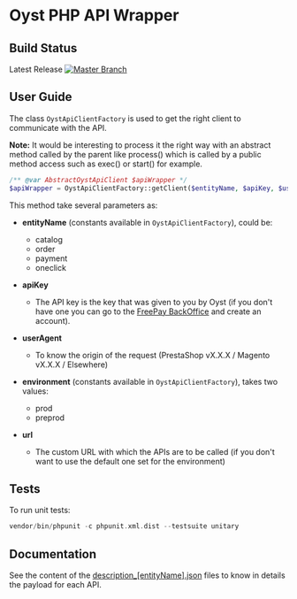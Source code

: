 Oyst PHP API Wrapper
====================

Build Status
------------
Latest Release [![Master Branch](https://travis-ci.org/oystparis/oyst-php.svg?branch=master)](https://travis-ci.org/oystparis/oyst-php)

User Guide
----------
The class `OystApiClientFactory` is used to get the right client to communicate with the API.

**Note:** It would be interesting to process it the right way with an abstract method called by the parent like process()
which is called by a public method access such as exec() or start() for example.

```php
/** @var AbstractOystApiClient $apiWrapper */
$apiWrapper = OystApiClientFactory::getClient($entityName, $apiKey, $userAgent, $environment, $url);
```

This method take several parameters as:

* **entityName** (constants available in `OystApiClientFactory`), could be:
    * catalog
    * order
    * payment
    * oneclick

* **apiKey**
    * The API key is the key that was given to you by Oyst (if you don't have one you can go to the [FreePay BackOffice](https://admin.free-pay.com/signup) and create an account).

* **userAgent**
    * To know the origin of the request (PrestaShop vX.X.X / Magento vX.X.X / Elsewhere)

* **environment** (constants available in `OystApiClientFactory`), takes two values:
    * prod
    * preprod

* **url**
    * The custom URL with which the APIs are to be called (if you don't want to use the default one set for the environment)

Tests
-----
To run unit tests:
```php
vendor/bin/phpunit -c phpunit.xml.dist --testsuite unitary
```

Documentation
-------------
See the content of the [description_[entityName].json](src/config) files to know in details the payload for each API.
